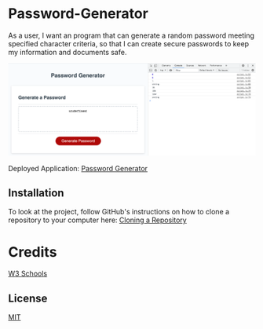 # Password-Generator

As a user, I want an program that can generate a random password meeting specified character criteria, so that I can create secure passwords to keep my information and documents safe.

![Page look and functionality](assets/images/Password-Generator.png)

Deployed Application: [Password Generator](https://florenciab94.github.io/Password-Generator/)

## Installation

To look at the project, follow GitHub's instructions on how to clone a repository to your computer here:
[Cloning a Repository](https://docs.github.com/en/github/creating-cloning-and-archiving-repositories/cloning-a-repository-from-github/cloning-a-repository "GitHub's guide to cloning a repository")

# Credits

[W3 Schools](https://w3schools.com/css/)

## License

[MIT](https://choosealicense.com/licenses/mit/)
